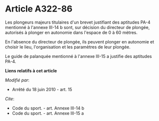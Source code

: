 # Article A322-86

Les plongeurs majeurs titulaires d'un brevet justifiant des aptitudes PA-4 mentionné à l'annexe III-14 b sont, sur décision
du directeur de plongée, autorisés à plonger en autonomie dans l'espace de 0 à 60 mètres. 

En l'absence du directeur de plongée, ils peuvent plonger en autonomie et choisir le lieu, l'organisation et les paramètres
de leur plongée. 

Le guide de palanquée mentionné à l'annexe III-15 a justifie des aptitudes PA-4.

**Liens relatifs à cet article**

_Modifié par_:

  - Arrêté du 18 juin 2010 - art. 15

_Cite_:

  - Code du sport. - art. Annexe III-14 b
  - Code du sport. - art. Annexe III-15 a
